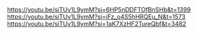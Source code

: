 https://youtu.be/siTUv1L9ymM?si=6HP5nDDFTOfBnSHb&t=1399
https://youtu.be/siTUv1L9ymM?si=iFz_o4S5hHRQEu_N&t=1573
https://youtu.be/siTUv1L9ymM?si=1aK7XzHF2TureQbf&t=3482
